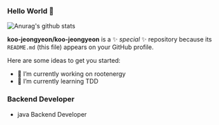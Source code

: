 ### Hello World 👋
![Anurag's github stats](https://github-readme-stats.vercel.app/api?username=koo-jeongyeon&show_icons=true)

**koo-jeongyeon/koo-jeongyeon** is a ✨ _special_ ✨ repository because its `README.md` (this file) appears on your GitHub profile.

Here are some ideas to get you started:

- 🔭 I’m currently working on rootenergy
- 🌱 I’m currently learning TDD

### Backend Developer
* java Backend Developer
